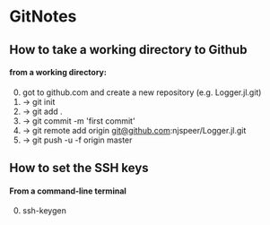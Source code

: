 # GitNotes

## How to take a working directory to Github

#### from a working directory:

0. got to github.com and create a new repository (e.g. Logger.jl.git)
1. -> git init
2. -> git add .
3. -> git commit -m 'first commit'
4. -> git remote add origin git@github.com:njspeer/Logger.jl.git
5. -> git push -u -f origin master

## How to set the SSH keys

#### From a command-line terminal

<!--to generate an rsa-key pair /home/nathan/.ssh/id_rsa is the default location -->
0.  ssh-keygen

